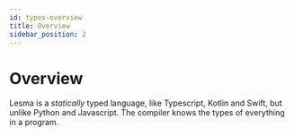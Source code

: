 ```yaml
---
id: types-overview
title: Overview
sidebar_position: 2
---
```


# Overview

Lesma is a *statically* typed language, like Typescript, Kotlin and Swift, but unlike Python and Javascript.
The compiler knows the types of everything in a program.
